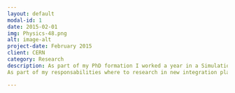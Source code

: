 ```yaml
---
layout: default
modal-id: 1
date: 2015-02-01
img: Physics-48.png
alt: image-alt
project-date: February 2015
client: CERN
category: Research
description: As part of my PhD formation I worked a year in a Simulation and Modeling platform. I did modelling and automation requirements such as refinements in the model (very complex discrete events model), data analytics over the complex aquisition parameters and metrics database.
As part of my responsabilities where to research in new integration platforms, develop data analytics algorithms and enhance visualization artifacts for better information analysis.

---
```


